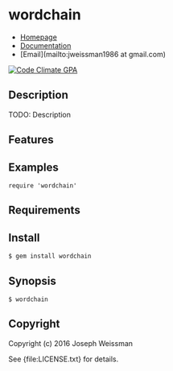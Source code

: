 # wordchain

* [Homepage](https://rubygems.org/gems/wordchain)
* [Documentation](http://rubydoc.info/gems/wordchain/frames)
* [Email](mailto:jweissman1986 at gmail.com)

[![Code Climate GPA](https://codeclimate.com/github//wordchain/badges/gpa.svg)](https://codeclimate.com/github//wordchain)

## Description

TODO: Description

## Features

## Examples

    require 'wordchain'

## Requirements

## Install

    $ gem install wordchain

## Synopsis

    $ wordchain

## Copyright

Copyright (c) 2016 Joseph Weissman

See {file:LICENSE.txt} for details.
